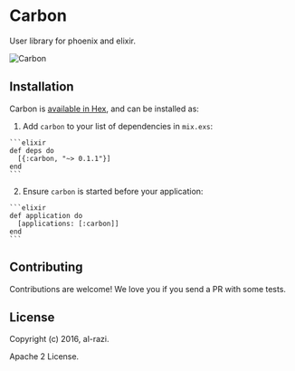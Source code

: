 # Carbon

User library for phoenix and elixir.


![Carbon](https://raw.githubusercontent.com/elixirdrops/carbon/master/carbon.png)


## Installation

Carbon is [available in Hex](https://hex.pm/packages/carbon), and can be installed as:

  1. Add `carbon` to your list of dependencies in `mix.exs`:

    ```elixir
    def deps do
      [{:carbon, "~> 0.1.1"}]
    end
    ```

  2. Ensure `carbon` is started before your application:

    ```elixir
    def application do
      [applications: [:carbon]]
    end
    ```

## Contributing

Contributions are welcome! We love you if you send a PR with some tests.

## License

Copyright (c) 2016, al-razi.

Apache 2 License.
